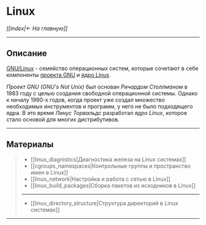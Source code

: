 # Linux

*[[index|<- На главную]]*
***
## Описание

[GNU/Linux](https://ru.wikipedia.org/wiki/Linux) - семейство операционных систем, которые сочетают в себе компоненты [проекта GNU](https://ru.wikipedia.org/wiki/%D0%9F%D1%80%D0%BE%D0%B5%D0%BA%D1%82_GNU) и [ядро Linux](https://ru.wikipedia.org/wiki/%D0%AF%D0%B4%D1%80%D0%BE_Linux).

*Проект GNU (GNU's Not Unix)* был основан *Ричардом Столлманом* в 1983 году с целью создания свободной операционной системы. Однако к началу 1990-х годов, когда проект уже создал множество необходимых инструментов и программ, у него не было подходящего ядра. В это время *Линус Торвальдс* разработал *ядро Linux*, которое стало основой для многих дистрибутивов.

***
## Материалы

> - [[linux_diagnistics|Диагностика железа на Linux системах]]
> - [[cgroups_namespaces|Контрольные группы и пространство имен в Linux]]
> - [[linux_network|Настройка и работа с сетью в Linux]]
> - [[linux_build_packages|Сборка пакетов из исходников в Linux]]
> ***
> - [[linux_directory_structure|Структура директорий в Linux системах]]

***